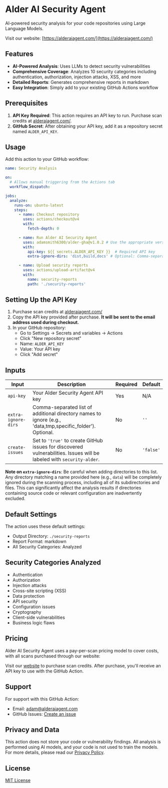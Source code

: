 # Alder AI Security Agent

AI-powered security analysis for your code repositories using Large Language Models.

Visit our website: [https://alderaiagent.com/](https://alderaiagent.com/)

## Features

- **AI-Powered Analysis**: Uses LLMs to detect security vulnerabilities
- **Comprehensive Coverage**: Analyzes 10 security categories including authentication, authorization, injection attacks, XSS, and more
- **Detailed Reports**: Generates comprehensive reports in markdown
- **Easy Integration**: Simply add to your existing GitHub Actions workflow

## Prerequisites

1. **API Key Required**: This action requires an API key to run. Purchase scan credits at [alderaiagent.com/](https://alderaiagent.com/).
2. **GitHub Secret**: After obtaining your API key, add it as a repository secret named `ALDER_API_KEY`.

## Usage

Add this action to your GitHub workflow:

```yaml
name: Security Analysis

on:
  # Allows manual triggering from the Actions tab
  workflow_dispatch:

jobs:
  analyze:
    runs-on: ubuntu-latest
    steps:
      - name: Checkout repository
        uses: actions/checkout@v4
        with:
          fetch-depth: 0

      - name: Run Alder AI Security Agent
        uses: adamsmith6300/alder-gha@v1.0.2 # Use the appropriate version
        with:
          api-key: ${{ secrets.ALDER_API_KEY }}  # Required API key
          extra-ignore-dirs: 'dist,build,docs' # Optional: Comma-separated list of extra directories to ignore

      - name: Upload security reports
        uses: actions/upload-artifact@v4
        with:
          name: security-reports
          path: './security-reports'
```

## Setting Up the API Key

1. Purchase scan credits at [alderaiagent.com/](https://alderaiagent.com/)
2. Copy the API key provided after purchase. **It will be sent to the email address used during checkout.**
3. In your GitHub repository:
   - Go to Settings → Secrets and variables → Actions
   - Click "New repository secret"
   - Name: `ALDER_API_KEY`
   - Value: Your API key
   - Click "Add secret"

## Inputs

| Input                | Description                            | Required | Default |
|---------------------|----------------------------------------|----------|---------|
| `api-key` | Your Alder Security Agent API key | Yes       | N/A   |
| `extra-ignore-dirs` | Comma-separated list of additional directory names to ignore (e.g., 'data,tmp,specific_folder'). Optional. | No | `''` |
| `create-issues`     | Set to `'true'` to create GitHub issues for discovered vulnerabilities. Issues will be labeled with `security-alder`. | No       | `'false'` |

**Note on `extra-ignore-dirs`**: Be careful when adding directories to this list. Any directory matching a name provided here (e.g., `data`) will be completely ignored during the scanning process, including all of its subdirectories and files. This can significantly affect the analysis results if directories containing source code or relevant configuration are inadvertently excluded.

## Default Settings

The action uses these default settings:
- Output Directory: `./security-reports`
- Report Format: markdown
- All Security Categories: Analyzed

## Security Categories Analyzed

- Authentication
- Authorization
- Injection attacks
- Cross-site scripting (XSS)
- Data protection
- API security
- Configuration issues
- Cryptography
- Client-side vulnerabilities
- Business logic flaws

## Pricing

Alder AI Security Agent uses a pay-per-scan pricing model to cover costs, with all scans purchased through our website:

Visit our [website](https://alderaiagent.com/) to purchase scan credits. After purchase, you'll receive an API key to use with the GitHub Action.

## Support

For support with this GitHub Action:
- Email: [adam@alderaiagent.com](mailto:adam@alderaiagent.com)
- GitHub Issues: [Create an issue](https://github.com/adamsmith6300/alder-gha/issues)

## Privacy and Data

This action does not store your code or vulnerability findings. All analysis is performed using AI models, and your code is not used to train the models. For more details, please read our [Privacy Policy](PRIVACY-POLICY.md).

## License

[MIT License](LICENSE)

